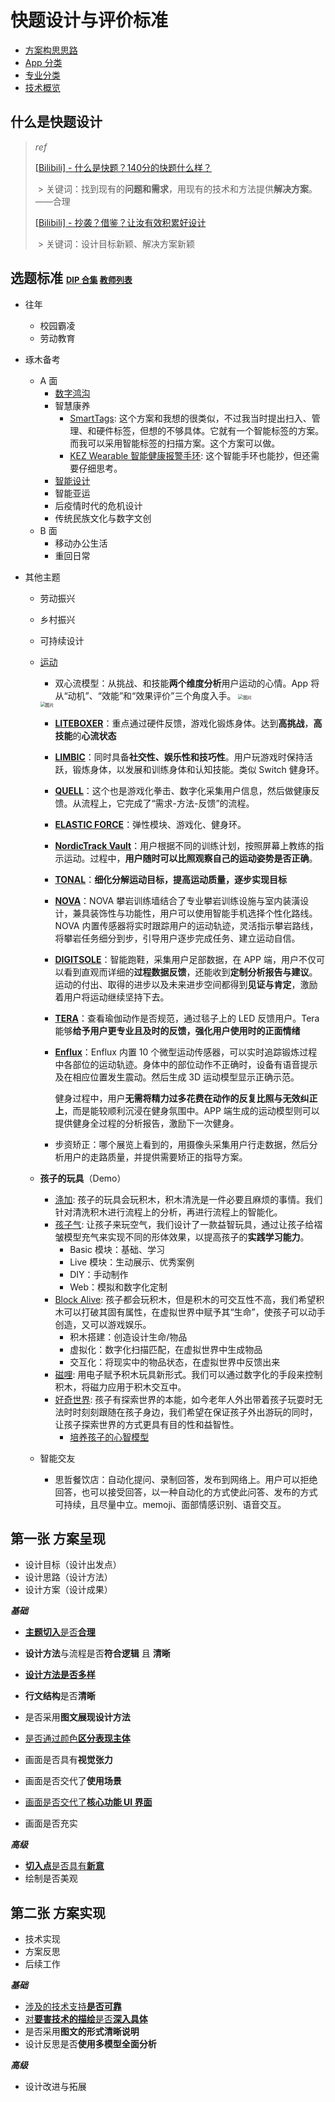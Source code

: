 # 快题设计与评价标准

- [方案构思思路](https://hnmu7g.yuque.com/docs/share/ab599246-05ee-41cd-95eb-bbc20629fd35?#%20%E3%80%8A%E6%96%B9%E6%A1%88%E6%9E%84%E6%80%9D%E6%80%9D%E8%B7%AF%E6%96%87%E6%A1%A3%E6%92%B0%E5%86%99%E3%80%8B)
- [App 分类](./App分类.md)
- [专业分类](./专业分类.md)
- [技术概览](技术概览.md)

## 什么是快题设计

> _ref_
>
> [[Bilibili] - 什么是快题？140分的快题什么样？](https://www.bilibili.com/video/BV1554y1b7RJ/)
>
> ​	> 关键词：找到现有的**问题和需求**，用现有的技术和方法提供**解决方案**。——合理
>
> [[Bilibili] - 抄袭？借鉴？让汝有效积累好设计](https://www.bilibili.com/video/BV1Lb4y1D7q1?spm_id_from=333.999.0.0)
>
> ​	> 关键词：设计目标新颖、解决方案新颖

## 选题标准 <font size=2>[DIP 合集](https://mp.weixin.qq.com/s/S3Z8Q3pUHR3EnsGpYuJIpQ) [教师列表](http://www.cs.zju.edu.cn/csen/27058/list.htm)</font>

- 往年
  - 校园霸凌
  - 劳动教育
- 琢木备考
  - A 面
    - [数字鸿沟](./数字鸿沟/)
    - 智慧康养
      - [SmartTags](https://www.designboom.com/technology/ovie-smart-tupperware-reduce-food-waste-01-08-2019/): 这个方案和我想的很类似，不过我当时提出扫入、管理、和硬件标签，但想的不够具体。它就有一个智能标签的方案。而我可以采用智能标签的扫描方案。这个方案可以做。
      - [KEZ Wearable 智能健康报警手环](https://www.yankodesign.com/2018/12/17/the-kez-wearable-keeps-an-eye-on-kids-elders-when-youre-not-around): 这个智能手环也能抄，但还需要仔细思考。
    - [智能设计](https://www.yuque.com/chenjianxiong-mqjsx/mldk6w/ortwfo#CrK5v)
    - 智能亚运
    - 后疫情时代的危机设计
    - 传统民族文化与数字文创
  - B 面
    - 移动办公生活
    - 重回日常
- 其他主题

  - 劳动振兴
  - 乡村振兴
  - 可持续设计
  - [运动](https://mp.weixin.qq.com/s/PhG_pXi3Op8GL7RGhjamjQ)

    - 双心流模型：从挑战、和技能**两个维度分析**用户运动的心情。App 将从“动机”、“效能”和“效果评价”三个角度入手。
      <img src="../../../../../Changes729_image/raw/main/ln/README/650.webp" alt="图片" style="zoom:50%;" />

    <img src="https://mmbiz.qpic.cn/mmbiz_png/utNpCNeQc0fJD74L0zwz7RqTrztFKbKoicaTlX0MhFsBV2LHLe782FFuyvOBgK5CYmhnKKhicKZpn5fNxuiaEYwHw/640?wx_fmt=png&tp=webp&wxfrom=5&wx_lazy=1&wx_co=1" alt="图片" style="zoom:50%;" />

    - **[LITEBOXER](https://liteboxer.com/)**：重点通过硬件反馈，游戏化锻炼身体。达到**高挑战**，**高技能**的**心流状态**
    - **[LIMBIC](https://limbicactive.com)**：同时具备**社交性、娱乐性和技巧性**。用户玩游戏时保持活跃，锻炼身体，以发展和训练身体和认知技能。类似 Switch 健身环。
    - **[QUELL](https://playquell.com/)**：这个也是游戏化拳击、数字化采集用户信息，然后做健康反馈。从流程上，它完成了“需求-方法-反馈”的流程。
    - **[ELASTIC FORCE](https://www.goldenpin.org.tw/en/project/elastic-force-mobile-gaming-system/)**：弹性模块、游戏化、健身环。
    - **[NordicTrack Vault](https://www.nordictrack.com/strength-training)**：用户根据不同的训练计划，按照屏幕上教练的指示运动。过程中，**用户随时可以比照观察自己的运动姿势是否正确**。
    - **[TONAL](https://www.tonal.com/)**：**细化分解运动目标，提高运动质量，逐步实现目标**
    - **[NOVA](https://www.wearefluid.com/work/casestudies/nova/)**：NOVA 攀岩训练墙结合了专业攀岩训练设施与室内装潢设计，兼具装饰性与功能性，用户可以使用智能手机选择个性化路线。NOVA 内置传感器将实时跟踪用户的运动轨迹，灵活指示攀岩路线，将攀岩任务细分到步，引导用户逐步完成任务、建立运动自信。
    - **[DIGITSOLE](https://digitsole.com/shop/smart-insoles-run)**：智能跑鞋，采集用户足部数据，在 APP 端，用户不仅可以看到直观而详细的**过程数据反馈**，还能收到**定制分析报告与建议**。运动的付出、取得的进步以及未来进步空间都得到**见证与肯定**，激励着用户将运动继续坚持下去。
    - **[TERA](https://www.wearefluid.com/work/casestudies/tera/)**：查看瑜伽动作是否规范，通过毯子上的 LED 反馈用户。Tera 能够**给予用户更专业且及时的反馈，强化用户使用时的正面情绪**
    - **[Enflux](https://www.diaward.org/collections/detail/590.htmlpage_size%3D1000%26page%3D1%26year%3D%26award_type%3D%26award_group%3D%26category_id%3D)**：Enflux 内置 10 个微型运动传感器，可以实时追踪锻炼过程中各部位的运动轨迹。身体中的部位动作不正确时，设备有语音提示及在相应位置发生震动。然后生成 3D 运动模型显示正确示范。

      健身过程中，用户**无需将精力过多花费在动作的反复比照与无效纠正上**，而是能较顺利沉浸在健身氛围中。APP 端生成的运动模型则可以提供健身全过程的分析报告，激励下一次健身。

    - 步资矫正：哪个展览上看到的，用摄像头采集用户行走数据，然后分析用户的走路质量，并提供需要矫正的指导方案。

  - **孩子的玩具**（Demo）
    - [涤加](https://www.bilibili.com/video/BV1nf4y1n7y2?spm_id_from=333.999.0.0): 孩子的玩具会玩积木，积木清洗是一件必要且麻烦的事情。我们针对清洗积木进行流程上的分析，再进行流程上的智能化。
    - [孩子气](https://www.bilibili.com/video/BV1Nq4y1f7kr?spm_id_from=333.999.0.0): 让孩子来玩空气，我们设计了一款益智玩具，通过让孩子给褶皱模型充气来实现不同的形体效果，以提高孩子的**实践学习能力**。
      - Basic 模块：基础、学习
      - Live 模块：生动展示、优秀案例
      - DIY：手动制作
      - Web：模拟和数字化定制
    - [Block Alive](https://www.bilibili.com/video/BV1oA411F7Nu?spm_id_from=333.999.0.0): 孩子都会玩积木，但是积木的可交互性不高，我们希望积木可以打破其固有属性，在虚拟世界中赋予其“生命”，使孩子可以动手创造，又可以游戏娱乐。
      - 积木搭建：创造设计生命/物品
      - 虚拟化：数字化扫描匹配，在虚拟世界中生成物品
      - 交互化：将现实中的物品状态，在虚拟世界中反馈出来
    - [磁哩](https://www.bilibili.com/video/BV1XM4y1g7Ya?spm_id_from=333.999.0.0): 用电子赋予积木玩具新形式。我们可以通过数字化的手段来控制积木，将磁力应用于积木交互中。
    - [好奇世界](./最终方案/PlanA.md): 孩子有探索世界的本能，如今老年人外出带着孩子玩耍时无法时时刻刻跟随在孩子身边，我们希望在保证孩子外出游玩的同时，让孩子探索世界的方式更具有目的性和益智性。
      - [培养孩子的心智模型](https://mp.weixin.qq.com/s/9BTTEJmWk4ZUJE_6ttcUIw)
  - 智能交友
    - 思哲餐饮店：自动化提问、录制回答，发布到网络上。用户可以拒绝回答，也可以接受回答，以一种自动化的方式使此问答、发布的方式可持续，且尽量中立。memoji、面部情感识别、语音交互。

## 第一张 方案呈现

- 设计目标（设计出发点）
- 设计思路（设计方法）
- 设计方案（设计成果）

**_基础_**

- [**主题切入**是否**合理**](背景导读和切入.md)
- **设计方法**与流程是否**符合逻辑** 且 **清晰**
- [**设计方法是否多样**](设计方法.md)
- **行文结构**是否**清晰**
- 是否采用**图文展现设计方法**

- [是否通过颜色**区分表现主体**](区分主体的方法.md)
- 画面是否具有**视觉张力**
- 画面是否交代了**使用场景**
- [画面是否交代了**核心功能 UI 界面**](UI元素呈现.md)
- 画面是否充实

**_高级_**

- [**切入点**是否具有**新意**](主题切入.md)
- 绘制是否美观

## 第二张 方案实现

- 技术实现
- 方案反思
- 后续工作

**_基础_**

- [涉及的技术支持**是否可靠**](技术概览.md)
- [对**要害技术的描绘**是否**深入具体**](技术细节/)
- 是否采用**图文的形式清晰说明**
- 设计反思是否**使用多模型全面分析**

**_高级_**

- 设计改进与拓展
